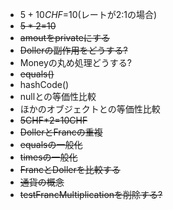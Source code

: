 - $5+10CHF=$10(レートが2:1の場合)
- <s>$5*2=$10</s>
- <s>amoutをprivateにする</s>
- <s>Dollerの副作用をどうする?</s>
- Moneyの丸め処理どうする?
- <s>equals()</s>
- hashCode()
- nullとの等価性比較
-  ほかのオブジェクトとの等価性比較
- <s>5CHF*2=10CHF</s>
- <s>DollerとFrancの重複</s>
- <s>equalsの一般化</s>
- <s>timesの一般化</s>
- <s>FrancとDollerを比較する</s>
- <s>通貨の概念</s>
- <s>testFrancMultiplicationを削除する?</s>